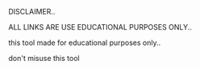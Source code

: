 DISCLAIMER..


ALL LINKS ARE USE EDUCATIONAL PURPOSES ONLY..

this tool made for educational purposes only..

don't misuse this tool
